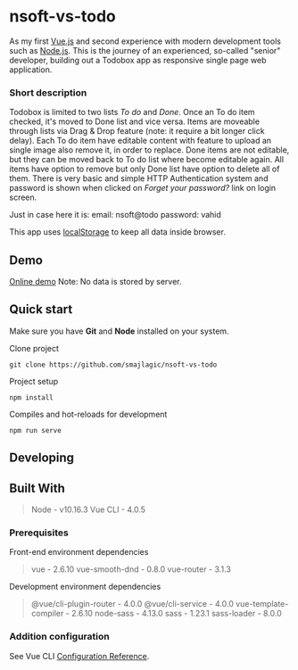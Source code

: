 # nsoft-vs-todo

As my first [Vue.js](https://vuejs.org/) and second experience with modern development tools such as [Node.js](https://nodejs.org/). This is the journey of an experienced, so-called "senior" developer, building out a Todobox app as responsive single page web application. 

### Short description
Todobox is limited to two lists _To do_ and _Done_. Once an To do item checked, it's moved to Done list and vice versa. Items are moveable through lists via Drag & Drop feature (note: it require a bit longer click delay).
Each To do item have editable content with feature to upload an single image also remove it, in order to replace. Done items are not editable, but they can be moved back to To do list where become editable again. All items have option to remove but only Done list have option to delete all of them.
There is very basic and simple HTTP Authentication system and password is shown when clicked on _Forget your password?_ link on login screen.

Just in case here it is:
email: nsoft@todo
password: vahid

This app uses [localStorage](https://en.wikipedia.org/wiki/Web_storage#Local_and_session_storage) to keep all data inside browser.


## Demo

[Online demo](https://todo.radionica.digital/)
Note: No data is stored by server.

## Quick start

Make sure you have __Git__ and __Node__ installed on your system.

Clone project
```shell
git clone https://github.com/smajlagic/nsoft-vs-todo 
```
Project setup
```shell
npm install
```
Compiles and hot-reloads for development
```shell
npm run serve
```

## Developing

## Built With
> Node - v10.16.3
> Vue CLI - 4.0.5

### Prerequisites

Front-end environment dependencies
> vue - 2.6.10
> vue-smooth-dnd - 0.8.0
> vue-router - 3.1.3

Development environment dependencies
> @vue/cli-plugin-router - 4.0.0
> @vue/cli-service - 4.0.0
> vue-template-compiler - 2.6.10
> node-sass - 4.13.0
> sass - 1.23.1
> sass-loader - 8.0.0

### Addition configuration
See Vue CLI [Configuration Reference](https://cli.vuejs.org/config/).
